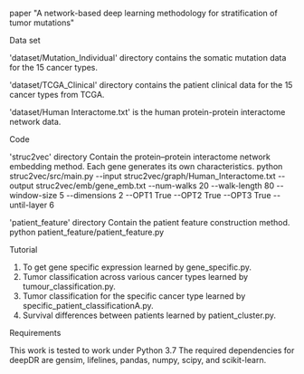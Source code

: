 paper "A network-based deep learning methodology for stratification of tumor mutations"


Data set

'dataset/Mutation_Individual' directory contains the somatic mutation data for the 15 cancer types.

'dataset/TCGA_Clinical' directory contains the patient clinical data for the 15 cancer types from TCGA.

'dataset/Human Interactome.txt' is the human protein-protein interactome network data. 


Code

'struc2vec' directory
Contain the protein–protein interactome network embedding method. Each gene generates its 
own characteristics.
python struc2vec/src/main.py --input struc2vec/graph/Human_Interactome.txt --output struc2vec/emb/gene_emb.txt 
--num-walks 20 --walk-length 80 --window-size 5 --dimensions 2 --OPT1 True --OPT2 True --OPT3 True --until-layer 6

'patient_feature' directory
Contain the patient feature construction method.
python patient_feature/patient_feature.py


Tutorial

1. To get gene specific expression learned by gene_specific.py.
2. Tumor classification across various cancer types learned by tumour_classification.py.
3. Tumor classification for the specific cancer type learned by specific_patient_classificationA.py.
4. Survival differences between patients learned by patient_cluster.py.


Requirements

This work is tested to work under Python 3.7
The required dependencies for deepDR are gensim, lifelines, pandas, numpy, scipy, and scikit-learn.
